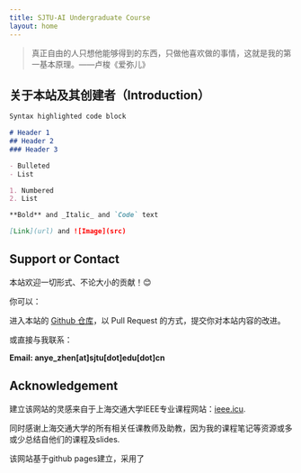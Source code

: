 ```yaml
---
title: SJTU-AI Undergraduate Course
layout: home
---
```


> 真正自由的人只想他能够得到的东西，只做他喜欢做的事情，这就是我的第一基本原理。——卢梭《爱弥儿》

关于本站及其创建者（Introduction）
-------------

```markdown
Syntax highlighted code block

# Header 1
## Header 2
### Header 3

- Bulleted
- List

1. Numbered
2. List

**Bold** and _Italic_ and `Code` text

[Link](url) and ![Image](src)
```

Support or Contact
-------------

本站欢迎一切形式、不论大小的贡献！:blush:

你可以：

进入本站的 [Github 仓库](https://github.com/anyeZHY/ai-sjtu.github.io)，以 Pull Request 的方式，提交你对本站内容的改进。

或直接与我联系：

**Email: anye_zhen[at]sjtu[dot]edu[dot]cn**



Acknowledgement
-------------

建立该网站的灵感来自于上海交通大学IEEE专业课程网站：[ieee.icu](ieee.icu).

同时感谢上海交通大学的所有相关任课教师及助教，因为我的课程笔记等资源或多或少总结自他们的课程及slides.

该网站基于github pages建立，采用了